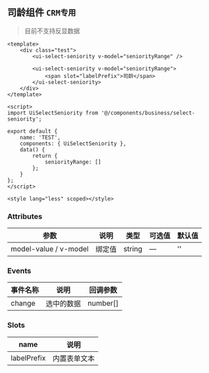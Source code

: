 ## 司龄组件 `CRM专用`

> 目前不支持反显数据

```vue
<template>
    <div class="test">
        <ui-select-seniority v-model="seniorityRange" />

        <ui-select-seniority v-model="seniorityRange">
            <span slot="labelPrefix">司龄</span>
        </ui-select-seniority>
    </div>
</template>

<script>
import UiSelectSeniority from '@/components/business/select-seniority';

export default {
    name: 'TEST',
    components: { UiSelectSeniority },
    data() {
        return {
            seniorityRange: []
        };
    }
};
</script>

<style lang="less" scoped></style>
```

### Attributes

| 参数                  | 说明   | 类型   | 可选值 | 默认值 |
| --------------------- | ------ | ------ | ------ | ------ |
| model-value / v-model | 绑定值 | string | —      | ''     |


### Events

| 事件名称 | 说明    | 回调参数     |
| -------- |-------|----------|
| change   | 选中的数据 | number[] |


### Slots

| name        | 说明         |
| ----------- | ------------ |
| labelPrefix | 内置表单文本 |
